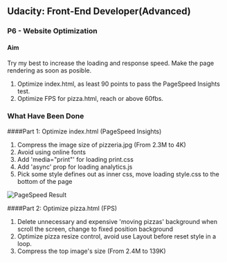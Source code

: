 ## Udacity: Front-End Developer(Advanced)
### P6 - Website Optimization

#### Aim
Try my best to increase the loading and response speed. Make the page rendering as soon as posible. 
1. Optimize index.html, as least 90 points to pass the PageSpeed Insights test.
2. Optimize FPS for pizza.html, reach or above 60fbs.

### What Have Been Done

####Part 1: Optimize index.html (PageSpeed Insights)

1. Compress the image size of pizzeria.jpg (From 2.3M to 4K) 
2. Avoid using online fonts
3. Add 'media="print"' for loading print.css
4. Add 'async' prop for loading analytics.js
5. Pick some style defines out as inner css, move loading style.css to the bottom of the page

![PageSpeed Result](https://ivyfu77.github.io/p6-website-optimization/result/PageSpeed-Result.png)

####Part 2: Optimize pizza.html (FPS)
1. Delete unnecessary and expensive 'moving pizzas' background when scroll the screen, change to fixed position background
2. Optimize pizza resize control, avoid use Layout before reset style in a loop.
3. Compress the top image's size (From 2.4M to 139K)
